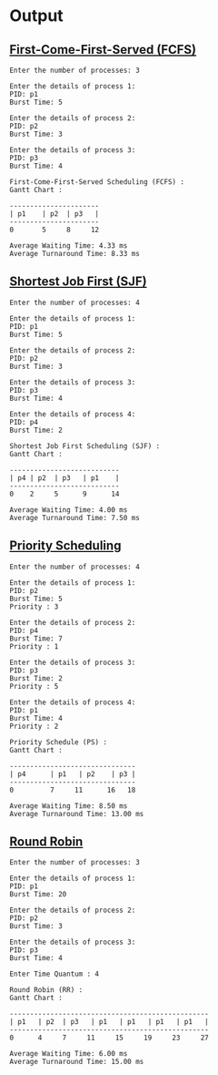 # Output

## [First-Come-First-Served (FCFS)](https://github.com/AkshayShineKrishna/KTU-OSNP-LAB/blob/main/scheduling/fcfs.c)

```
Enter the number of processes: 3

Enter the details of process 1:
PID: p1
Burst Time: 5

Enter the details of process 2:
PID: p2
Burst Time: 3

Enter the details of process 3:
PID: p3
Burst Time: 4

First-Come-First-Served Scheduling (FCFS) :
Gantt Chart :

----------------------
| p1    | p2  | p3   |
----------------------
0       5     8     12

Average Waiting Time: 4.33 ms
Average Turnaround Time: 8.33 ms
```

## [Shortest Job First (SJF)](https://github.com/AkshayShineKrishna/KTU-OSNP-LAB/blob/main/scheduling/sjf.c)

```
Enter the number of processes: 4

Enter the details of process 1:
PID: p1
Burst Time: 5

Enter the details of process 2:
PID: p2
Burst Time: 3

Enter the details of process 3:
PID: p3
Burst Time: 4

Enter the details of process 4:
PID: p4
Burst Time: 2

Shortest Job First Scheduling (SJF) :
Gantt Chart :

---------------------------
| p4 | p2  | p3   | p1    |
---------------------------
0    2     5      9      14

Average Waiting Time: 4.00 ms
Average Turnaround Time: 7.50 ms
```

## [Priority Scheduling](https://github.com/AkshayShineKrishna/KTU-OSNP-LAB/blob/main/scheduling/priority.c)

```
Enter the number of processes: 4

Enter the details of process 1:
PID: p2
Burst Time: 5
Priority : 3

Enter the details of process 2:
PID: p4
Burst Time: 7
Priority : 1

Enter the details of process 3:
PID: p3
Burst Time: 2
Priority : 5

Enter the details of process 4:
PID: p1
Burst Time: 4
Priority : 2

Priority Schedule (PS) :
Gantt Chart :

-------------------------------
| p4      | p1   | p2    | p3 |
-------------------------------
0         7     11      16   18

Average Waiting Time: 8.50 ms
Average Turnaround Time: 13.00 ms
```

## [Round Robin](https://github.com/AkshayShineKrishna/KTU-OSNP-LAB/blob/main/scheduling/rr.c)

```
Enter the number of processes: 3

Enter the details of process 1:
PID: p1
Burst Time: 20

Enter the details of process 2:
PID: p2
Burst Time: 3

Enter the details of process 3:
PID: p3
Burst Time: 4

Enter Time Quantum : 4

Round Robin (RR) :
Gantt Chart :

-------------------------------------------------
| p1   | p2  | p3   | p1   | p1   | p1   | p1   |
-------------------------------------------------
0      4     7     11     15     19     23     27

Average Waiting Time: 6.00 ms
Average Turnaround Time: 15.00 ms
```

